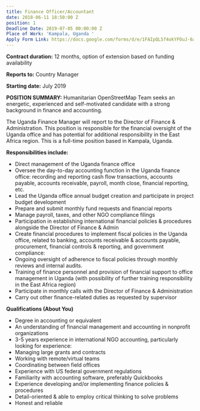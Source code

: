 ```yaml
---
title: Finance Officer/Accountant
date: 2018-06-11 18:50:00 Z
position: 1
Deadline Date: 2019-07-05 00:00:00 Z
Place of Work: 'Kampala, Uganda '
Apply Form Link: https://docs.google.com/forms/d/e/1FAIpQLSf4okYFOuJ-6aHJexzIMzqdvMBLwizQjE_vCcqbw4SOXmxtLg/viewform
---
```


**Contract duration:** 12 months, option of extension based on funding availability

**Reports to:** Country Manager

**Starting date:** July 2019 

**POSITION SUMMARY:**
Humanitarian OpenStreetMap Team seeks an energetic, experienced and self-motivated candidate with a strong background in finance and accounting. 

The Uganda Finance Manager will report to the Director of Finance & Administration. This position is responsible for the financial oversight of the Uganda office and has potential for additional responsibility in the East Africa region. This is a full-time position based in Kampala, Uganda.

**Responsibilities include:**
* Direct management of the Uganda finance office
* Oversee the day-to-day accounting function in the Uganda finance office: recording and reporting cash flow transactions, accounts payable, accounts receivable, payroll, month close, financial reporting, etc.
* Lead the Uganda office annual budget creation and participate in project budget development
* Prepare and submit monthly fund requests and financial reports
* Manage payroll, taxes, and other NGO compliance filings
* Participation in establishing international financial policies & procedures alongside the Director of Finance & Admin
* Create financial procedures to implement fiscal policies in the Uganda office, related to banking, accounts receivable & accounts payable, procurement, financial controls & reporting, and government compliance:
* Ongoing oversight of adherence to fiscal policies through monthly reviews and internal audits.
* Training of finance personnel and provision of financial support to office management in Uganda (with possibility of further training responsibility in the East Africa region)
* Participate in monthly calls with the Director of Finance & Administration
* Carry out other finance-related duties as requested by supervisor

**Qualifications (About You)**
* Degree in accounting or equivalent
* An understanding of financial management and accounting in nonprofit organizations
* 3-5 years experience in international NGO accounting, particularly looking for experience:
* Managing large grants and contracts
* Working with remote/virtual teams
* Coordinating between field offices
* Experience with US federal government regulations
* Familiarity with accounting software, preferably Quickbooks
* Experience developing and/or implementing finance policies & procedures
* Detail-oriented & able to employ critical thinking to solve problems
* Honest and reliable
